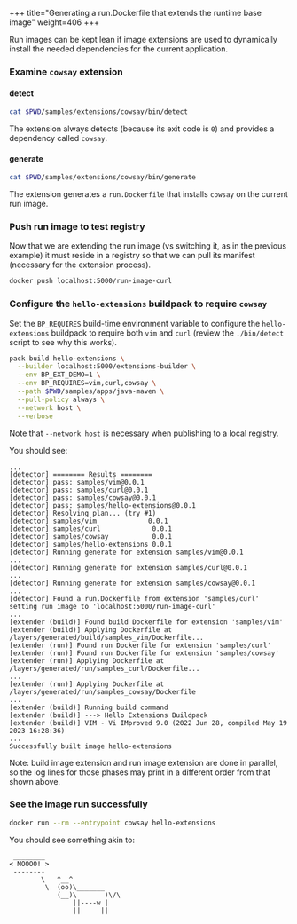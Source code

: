 +++
title="Generating a run.Dockerfile that extends the runtime base image"
weight=406
+++

<!-- test:suite=dockerfiles;weight=6 -->

Run images can be kept lean if image extensions are used to dynamically install the needed dependencies
for the current application.

### Examine `cowsay` extension

#### detect

<!-- test:exec -->
```bash
cat $PWD/samples/extensions/cowsay/bin/detect
```

The extension always detects (because its exit code is `0`) and provides a dependency called `cowsay`.

#### generate

<!-- test:exec -->
```bash
cat $PWD/samples/extensions/cowsay/bin/generate
```

The extension generates a `run.Dockerfile` that installs `cowsay` on the current run image.

### Push run image to test registry

Now that we are extending the run image (vs switching it, as in the previous example) it must reside in a registry
so that we can pull its manifest (necessary for the extension process).

<!-- test:exec -->
```bash
docker push localhost:5000/run-image-curl
```

### Configure the `hello-extensions` buildpack to require `cowsay`

Set the `BP_REQUIRES` build-time environment variable to configure the `hello-extensions` buildpack to require both `vim` and `curl` (review the `./bin/detect` script to see why this works).

<!-- test:exec -->
```bash
pack build hello-extensions \
  --builder localhost:5000/extensions-builder \
  --env BP_EXT_DEMO=1 \
  --env BP_REQUIRES=vim,curl,cowsay \
  --path $PWD/samples/apps/java-maven \
  --pull-policy always \
  --network host \
  --verbose
```

Note that `--network host` is necessary when publishing to a local registry.

You should see:

```
...
[detector] ======== Results ========
[detector] pass: samples/vim@0.0.1
[detector] pass: samples/curl@0.0.1
[detector] pass: samples/cowsay@0.0.1
[detector] pass: samples/hello-extensions@0.0.1
[detector] Resolving plan... (try #1)
[detector] samples/vim             0.0.1
[detector] samples/curl             0.0.1
[detector] samples/cowsay           0.0.1
[detector] samples/hello-extensions 0.0.1
[detector] Running generate for extension samples/vim@0.0.1
...
[detector] Running generate for extension samples/curl@0.0.1
...
[detector] Running generate for extension samples/cowsay@0.0.1
...
[detector] Found a run.Dockerfile from extension 'samples/curl' setting run image to 'localhost:5000/run-image-curl'
...
[extender (build)] Found build Dockerfile for extension 'samples/vim'
[extender (build)] Applying Dockerfile at /layers/generated/build/samples_vim/Dockerfile...
[extender (run)] Found run Dockerfile for extension 'samples/curl'
[extender (run)] Found run Dockerfile for extension 'samples/cowsay'
[extender (run)] Applying Dockerfile at /layers/generated/run/samples_curl/Dockerfile...
...
[extender (run)] Applying Dockerfile at /layers/generated/run/samples_cowsay/Dockerfile
...
[extender (build)] Running build command
[extender (build)] ---> Hello Extensions Buildpack
[extender (build)] VIM - Vi IMproved 9.0 (2022 Jun 28, compiled May 19 2023 16:28:36)
...
Successfully built image hello-extensions
```

Note: build image extension and run image extension are done in parallel,
so the log lines for those phases may print in a different order from that shown above.

### See the image run successfully

<!-- test:exec -->
```bash
docker run --rm --entrypoint cowsay hello-extensions
```

You should see something akin to:

```
 ________
< MOOOO! >
 --------
        \   ^__^
         \  (oo)\_______
            (__)\       )\/\
                ||----w |
                ||     ||
```
